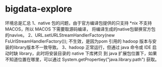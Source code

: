 # bigdata-explore

环境总是汇总
1、native 包的问题，由于官方编译包提供的只支持 *nix 不支持 MACOS，所以 MACOS 下需要取源码编译，
   将编译生成的native包替换官方包的navive。
2、URL.setURLStreamHandlerFactory(new FsUrlStreamHandlerFactory()); 不生效，是因为pom
   引用的 hadoop 版本与安装的library版本不一致导致。
3、hadoop 正常运行，但通过 java 命令或 IDE 启动时缺 library，此时将安装目录的 native 下库拷贝
   到 java 扩展包位置下，如果不知道位置在哪里，可以通过 System.getPropertiey("java.library.path")
   获取。
